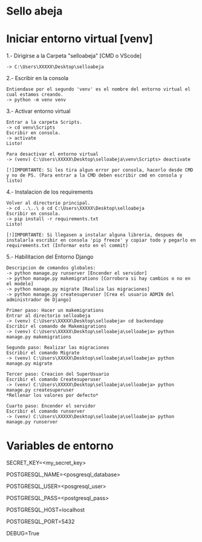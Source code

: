 # Sello abeja

# Iniciar entorno virtual [venv]

1.- Dirigirse a la Carpeta "selloabeja" [CMD o VScode]

    -> C:\Users\XXXXX\Desktop\selloabeja

2.- Escribir en la consola

    Entiendase por el segundo 'venv' es el nombre del entorno virtual el cual estamos creando.
    -> python -m venv venv

3.- Activar entorno virtual

    Entrar a la carpeta Scripts.
    -> cd venv\Scripts
    Escribir en consola.
    -> activate
    Listo!

    Para desactivar el entorno virtual
    -> (venv) C:\Users\XXXXX\Desktop\selloabeja\venv\Scripts> deactivate

    [!]IMPORTANTE: Si les tira algun error por consola, hacerlo desde CMD y no de PS. (Para entrar a la CMD deben escribir cmd en consola y listo)

4.- Instalacion de los requirements

    Volver al directorio principal.
    -> cd ..\..\ ó cd C:\Users\XXXXX\Desktop\selloabeja
    Escribir en consola.
    -> pip install -r requirements.txt
    Listo!

    [!]IMPORTANTE: Si llegasen a instalar alguna libreria, despues de instalarla escribir en consola 'pip freeze' y copiar todo y pegarlo en requirements.txt (Informar esto en el commit)

5.- Habilitacion del Entorno Django

    Descripcion de comandos globales:
    -> python manage.py runserver [Encender el servidor]
    -> python manage.py makemigrations [Corrobora si hay cambios o no en el modelo]
    -> python manage.py migrate [Realiza las migraciones]
    -> python manage.py createsuperuser [Crea el usuario ADMIN del administrador de Django]

    Primer paso: Hacer un makemigrations
    Entrar al directorio selloabeja
    -> (venv) C:\Users\XXXXX\Desktop\selloabeja> cd backendapp
    Escribir el comando de Makemigrations
    -> (venv) C:\Users\XXXXX\Desktop\selloabeja\selloabeja> python manage.py makemigrations

    Segundo paso: Realizar las migraciones
    Escribir el comando Migrate
    -> (venv) C:\Users\XXXXX\Desktop\selloabeja\selloabeja> python manage.py migrate

    Tercer paso: Creacion del SuperUsuario
    Escribir el comando Createsuperuser
    -> (venv) C:\Users\XXXXX\Desktop\selloabeja\selloabeja> python manage.py createsuperuser
    *Rellenar los valores por defecto*

    Cuarto paso: Encender el servidor
    Escribir el comando runserver
    -> (venv) C:\Users\XXXXX\Desktop\selloabeja\selloabeja> python manage.py runserver

# Variables de entorno
SECRET_KEY=<my_secret_key>

POSTGRESQL_NAME=<posgresql_database>

POSTGRESQL_USER=<posgresql_user>

POSTGRESQL_PASS=<postgresql_pass>

POSTGRESQL_HOST=localhost

POSTGRESQL_PORT=5432

DEBUG=True
